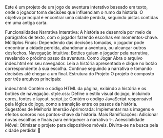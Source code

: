 Este é um projeto de um jogo de aventura interativo baseado em texto, onde o jogador toma decisões que influenciam o rumo da história. O objetivo principal é encontrar uma cidade perdida, seguindo pistas contidas em uma antiga carta.

Funcionalidades
Narrativa Interativa: A história se desenrola por meio de parágrafos de texto, com o jogador fazendo escolhas em momentos-chave.
Múltiplos Finais: Dependendo das decisões tomadas, o jogador pode encontrar a cidade perdida, abandonar a aventura, ou alcançar outros desfechos.
Navegação Intuitiva: Botões guiam o jogador pela narrativa, revelando o próximo passo da aventura.
Como Jogar
Abra o arquivo index.html em seu navegador.
Leia a história apresentada e clique no botão correspondente à sua escolha.
Continue seguindo a narrativa e tomando decisões até chegar a um final.
Estrutura do Projeto
O projeto é composto por três arquivos principais:

index.html: Contém o código HTML da página, exibindo a história e os botões de navegação.
style.css: Define o estilo visual do jogo, incluindo cores, fontes e layout.
script.js: Contém o código JavaScript responsável pela lógica do jogo, como a transição entre os passos da história.
Sugestões de Melhoria
Imersão Aprimorada: Implementar mais imagens e efeitos sonoros nos pontos-chave da história.
Mais Ramificações: Adicionar novas escolhas e finais para enriquecer a narrativa ✨.
Acessibilidade Móvel: Otimizar o projeto para dispositivos móveis.
Divirta-se na busca pela cidade perdida! 🛝
